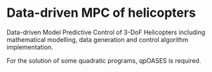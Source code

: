 # Data-driven MPC of helicopters

Data-driven Model Predictive Control of 3-DoF Helicopters including mathematical modelling, data generation and control algorithm implementation.

For the solution of some quadratic programs, qpOASES is required.
